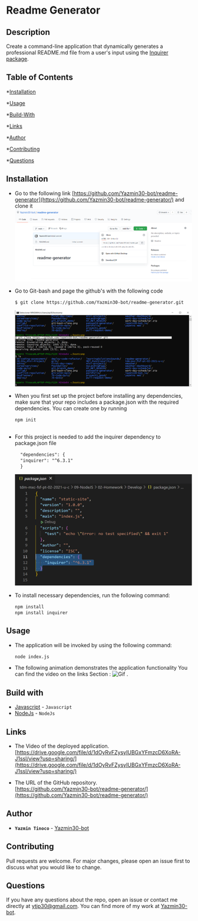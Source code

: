 # Readme Generator


## Description
  
  Create a command-line application that dynamically generates a professional README.md file from a user's input using the [Inquirer package](https://www.npmjs.com/package/inquirer).
  
## Table of Contents
  
  *[Installation](#installation)
  
  *[Usage](#usage)
  
  *[Build-With](#build-with)

  *[Links](#links)

  *[Author](#author)
  
  *[Contributing](#contributing)
  
  *[Questions](#questions)

## Installation
  * Go to the following link [https://github.com/Yazmin30-bot/readme-generator](https://github.com/Yazmin30-bot/readme-generator/) and clone it ![Git-bash commands to clone .](./Develop/Assets/images/git-bash-clone.png)
  * Go to Git-bash and page the github's with the following code
    ```
    $ git clone https://github.com/Yazmin30-bot/readme-generator.git 
    ``` 
    ![Git-bash commands to clone .](./Develop/Assets/images/readme-generator.png)
  * When you first set up the project before installing any dependencies, make sure that your repo includes a package.json with the required dependencies. You can create one by running 
    ```
    npm init
  
    ``` 
  * For this project is needed to add the inquirer dependency to package.json file  
    ```
      "dependencies": {
      "inquirer": "^6.3.1"
      }
    ``` 
    ![Inquirer dependency .](./Develop/Assets/images/inquirer-dep.png)

  * To install necessary dependencies, run the following command:
    ```
    npm install
    npm install inquirer
    ```
## Usage
  * The application will be invoked by using the following command:

    ```bash
    node index.js
    ```
  * The following animation demonstrates the application functionality You can find the video on the links Section : 
   ![Gif .](./Develop/Assets/gif/readme.gif) 
   
## Build with 
  * [Javascript](https://www.javascript.com/) - `Javascript`
  * [NodeJs](https://nodejs.org/en/) - `NodeJs`

## Links
  * The Video of the deployed application.
  [https://drive.google.com/file/d/1dOyRvFZysyIUBGxYFmzcD6XoRA-J1ssl/view?usp=sharing/](https://drive.google.com/file/d/1dOyRvFZysyIUBGxYFmzcD6XoRA-J1ssl/view?usp=sharing/)

  * The URL of the GitHub repository.                                         
  [https://github.com/Yazmin30-bot/readme-generator/](https://github.com/Yazmin30-bot/readme-generator/)

## Author 
  * **`Yazmin Tinoco`**   - [Yazmin30-bot](https://github.com/Yazmin30-bot/)

## Contributing
  Pull requests are welcome. For major changes, please open an issue first to discuss what you would like to change. 
  
  
## Questions
  If you have any questions about the repo, open an issue or contact me directly at ytip30@gmail.com.
  You can find more of my work at [Yazmin30-bot](https://github.com/Yazmin30-bot/).  